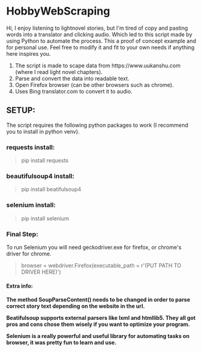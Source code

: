 # HobbyWebScraping

<p>Hi, I enjoy listening to lightnovel stories, but I'm tired of copy and pasting words into a translator and clicking audio.
Which led to this script made by using Python to automate the process. This a proof of concept example and for personal use. Feel free to modify it and fit to your own needs if anything here inspires you.</p>

<ol>
<li>The script is made to scape data from https://www.uukanshu.com (where I read light novel chapters). </li> 
<li>Parse and convert the data into readable text.                                                      </li> 
<li>Open Firefox browser (can be other browsers such as chrome).                                        </li> 
<li>Uses Bing translator.com to convert it to audio.                                                    </li> 
</ol>

<h2> SETUP: </h2>
<p>The script requires the following python packages to work (I recommend you to install in python venv).</p>

<h3>requests install:</h3> 

>pip install requests

<h3>beautifulsoup4 install:</h3>

>pip install beatifulsoup4

<h3>selenium install:</h3>

>pip install selenium

<h3>Final Step:</h3>

<p> To run Selenium you will need geckodriver.exe for firefox, or chrome's driver for chrome. </p>

> browser = webdriver.Firefox(executable_path = r'(PUT PATH TO DRIVER HERE)') 

<h4>Extra info:<h4>
The method SoupParseContent() needs to be changed in order to parse correct story text depending on the website in the url.

Beatifulsoup supports external parsers like lxml and htmllib5. They all got pros and cons chose them wisely if you want to optimize your program.

Selenium is a really powerful and useful library for automating tasks on browser, it was pretty fun to learn and use.
